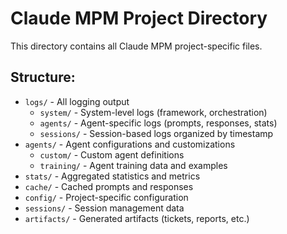 # Claude MPM Project Directory

This directory contains all Claude MPM project-specific files.

## Structure:
- `logs/` - All logging output
  - `system/` - System-level logs (framework, orchestration)
  - `agents/` - Agent-specific logs (prompts, responses, stats)
  - `sessions/` - Session-based logs organized by timestamp
- `agents/` - Agent configurations and customizations
  - `custom/` - Custom agent definitions
  - `training/` - Agent training data and examples
- `stats/` - Aggregated statistics and metrics
- `cache/` - Cached prompts and responses
- `config/` - Project-specific configuration
- `sessions/` - Session management data
- `artifacts/` - Generated artifacts (tickets, reports, etc.)
